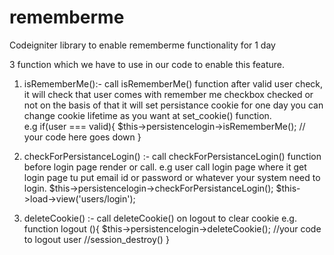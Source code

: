 # rememberme
Codeigniter library to enable rememberme  functionality for 1 day

3 function which we have to use in our code to enable this feature.

 1) isRememberMe():-  call isRememberMe() function after valid user check, it will check that user comes with remember me checkbox checked or not on the basis of that it will set persistance cookie for one day you can change cookie lifetime as you want at set_cookie() function.<br/>
    e.g  if(user === valid){
           $this->persistencelogin->isRememberMe();
           // your code here goes down
    }
    
 2) checkForPersistanceLogin() :-  call checkForPersistanceLogin() function before login page render or call. 
    e.g  user call login page where it get login page tu put email id or password or whatever your system need to login.
     $this->persistencelogin->checkForPersistanceLogin();
     $this->load->view('users/login');
    
 3) deleteCookie() :-  call deleteCookie() on logout to clear cookie
     e.g. 
       function logout (){
       $this->persistencelogin->deleteCookie();
       //your code to logout user
       //session_destroy()
       }
       
   
